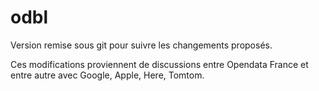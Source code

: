 # odbl

Version remise sous git pour suivre les changements proposés.

Ces modifications proviennent de discussions entre Opendata France et entre autre avec Google, Apple, Here, Tomtom.

